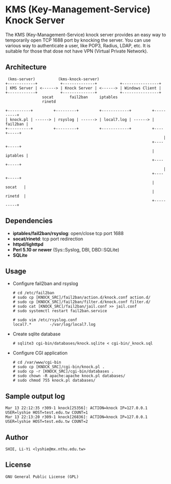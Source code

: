 KMS (Key-Management-Service) Knock Server
=========================================
The KMS (Key-Management-Service) knock server provides an easy way to temporarily open TCP
1688 port by knocking the server. You can use various way to authenticate a user, like POP3,
Radius, LDAP, etc. It is suitable for those that dose not have VPN (Virtual Private Network).

Architecture
------------
     (kms-server)          (kms-knock-server)
    +------------+          +--------------+          +----------------+
    | KMS Server | <------> | Knock Server | <------> | Windows Client |
    +------------+          +--------------+          +----------------+
                    socat       fail2ban     iptables
                    rinetd

    +----------+         +---------+         +------------+         +----------+
    | knock.pl | ------> | rsyslog | ------> | local7.log | ------> | fail2ban |
    +----------+         +---------+         +------------+         +----+-----+
                                                                         |
                                                                    +----+-----+
                                                                    | iptables |
                                                                    +----+-----+
																	     |
																	+----+-----+
																	|  socat   |
																	|  rinetd  |
																	+----------+

Dependencies
------------
  * **iptables/fail2ban/rsyslog**: open/close tcp port 1688
  * **socat/rinetd**: tcp port redirection
  * **httpd/lighttpd**
  * **Perl 5.10 or newer** (Sys::Syslog, DBI, DBD::SQLite)
  * **SQLite**

Usage
-----
  * Configure fail2ban and rsyslog

        # cd /etc/fail2ban
        # sudo cp [KNOCK_SRC]/fail2ban/action.d/knock.conf action.d/
        # sudo cp [KNOCK_SRC]/fail2ban/filter.d/knock.conf filter.d/
        # sudo cat [KNOCK_SRC]/fail2ban/jail.conf >> jail.conf
        # sudo systemctl restart fail2ban.service

        # sudo vim /etc/rsyslog.conf
        local7.*        -/var/log/local7.log

  * Create sqlite database

        # sqlite3 cgi-bin/databases/knock.sqlite < cgi-bin/_knock.sql

  * Configure CGI application

        # cd /var/www/cgi-bin
        # sudo cp [KNOCK_SRC]/cgi-bin/knock.pl .
        # sudo cp -r [KNOCK_SRC]/cgi-bin/databases .
        # sudo chown -R apache:apache knock.pl databases/
        # sudo chmod 755 knock.pl databases/

Sample output log
-----------------
    Mar 13 22:12:35 r309-1 knock[25356]: ACTION=knock IP=127.0.0.1 USER=lyshie HOST=test.edu.tw COUNT=1
    Mar 13 22:13:20 r309-1 knock[26836]: ACTION=knock IP=127.0.0.1 USER=lyshie HOST=test.edu.tw COUNT=2

Author
------
    SHIE, Li-Yi <lyshie@mx.nthu.edu.tw>

License
-------
    GNU General Public License (GPL)
